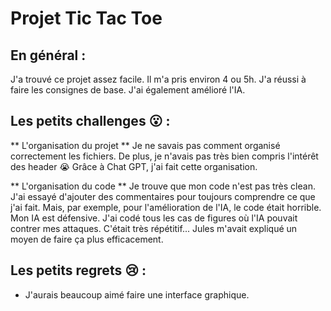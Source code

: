 # Projet Tic Tac Toe

## En général :
J'a trouvé ce projet assez facile. Il m'a pris environ 4 ou 5h. J'a réussi à faire les consignes de base. J'ai également amélioré l'IA.

## Les petits challenges 😮 : 

** L'organisation du projet **
Je ne savais pas comment organisé correctement les fichiers. De plus, je n'avais pas très bien compris l'intérêt des header 😭
Grâce à Chat GPT, j'ai fait cette organisation.

** L'organisation du code **
Je trouve que mon code n'est pas très clean. J'ai essayé d'ajouter des commentaires pour toujours comprendre ce que j'ai fait. Mais, par exemple, pour l'amélioration de l'IA, le code était horrible. Mon IA est défensive. J'ai codé tous les cas de figures où l'IA pouvait contrer mes attaques. C'était très répétitif... Jules m'avait expliqué un moyen de faire ça plus efficacement.

## Les petits regrets 😢 : 

- J'aurais beaucoup aimé faire une interface graphique.
